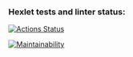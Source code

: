 ### Hexlet tests and linter status:
[![Actions Status](https://github.com/antipovanelly/qa-auto-engineer-javascript-project-44/actions/workflows/hexlet-check.yml/badge.svg)](https://github.com/antipovanelly/qa-auto-engineer-javascript-project-44/actions)

[![Maintainability](https://api.codeclimate.com/v1/badges/3bc56cee11a2d74859ad/maintainability)](https://codeclimate.com/github/antipovanelly/qa-auto-engineer-javascript-project-44/maintainability)

